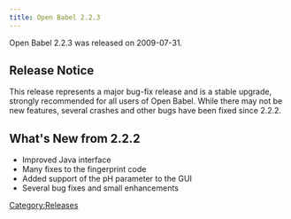 ```yaml
---
title: Open Babel 2.2.3
---
```


Open Babel 2.2.3 was released on 2009-07-31.

Release Notice
--------------

This release represents a major bug-fix release and is a stable upgrade, strongly recommended for all users of Open Babel. While there may not be new features, several crashes and other bugs have been fixed since 2.2.2.

What's New from 2.2.2
---------------------

-   Improved Java interface
-   Many fixes to the fingerprint code
-   Added support of the pH parameter to the GUI
-   Several bug fixes and small enhancements

[Category:Releases](/Category:Releases "wikilink")

